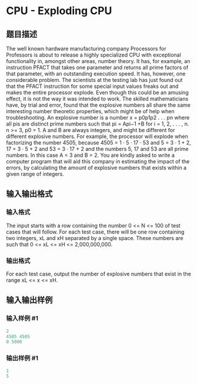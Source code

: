 # CPU - Exploding CPU

## 题目描述

The well known hardware manufacturing company Processors for Professors is about to release a highly specialized CPU with exceptional functionality in, amongst other areas, number theory. It has, for example, an instruction PFACT that takes one parameter and returns all prime factors of that parameter, with an outstanding execution speed. It has, however, one considerable problem. The scientists at the testing lab has just found out that the PFACT instruction for some special input values freaks out and makes the entire processor explode. Even though this could be an amusing effect, it is not the way it was intended to work. The skilled mathematicians have, by trial and error, found that the explosive numbers all share the same interesting number theoretic properties, which might be of help when troubleshooting. An explosive number is a number x = p0p1p2 . . . pn where all pis are distinct prime numbers such that pi = Api−1 +B for i = 1, 2, . . . , n. n >= 3, p0 = 1. A and B are always integers, and might be different for different explosive numbers. For example, the processor will explode when factorizing the number 4505, because 4505 = 1 · 5 · 17 · 53 and 5 = 3 · 1 + 2, 17 = 3 · 5 + 2 and 53 = 3 · 17 + 2 and the numbers 5, 17 and 53 are all prime numbers. In this case A = 3 and B = 2. You are kindly asked to write a computer program that will aid this company in estimating the impact of the errors, by calculating the amount of explosive numbers that exists within a given range of integers.

## 输入输出格式

### 输入格式

The input starts with a row containing the number 0 <= N <= 100 of test cases that will follow. For each test case, there will be one row containing two integers, xL and xH separated by a single space. These numbers are such that 0 <= xL <= xH <= 2,000,000,000.

### 输出格式

For each test case, output the number of explosive numbers that exist in the range xL <= x <= xH.

## 输入输出样例

### 输入样例 #1

```cpp
2
4505 4505
0 5000
```


### 输出样例 #1

```cpp
1
5
```


